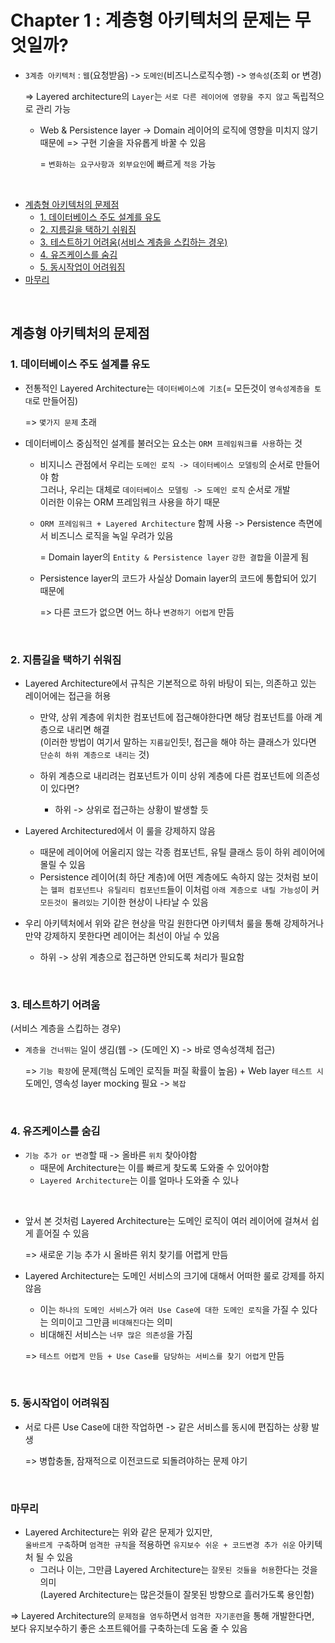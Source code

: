 # Chapter 1 : 계층형 아키텍처의 문제는 무엇일까?   

- `3계층 아키텍처` : `웹`(요청받음) -> `도메인`(비즈니스로직수행) -> `영속성`(조회 or 변경)    

  => Layered architecture의 `Layer`는 `서로 다른 레이어에 영향을 주지 않고` 독립적으로 관리 가능     
  
  - Web & Persistence layer -> Domain 레이어의 로직에 영향을 미치지 않기 때문에 => 구현 기술을 자유롭게 바꿀 수 있음    
  
    = `변화하는 요구사항과 외부요인`에 빠르게 `적응` 가능  
    
<br/>

- [계층형 아키텍처의 문제점](#계층형-아키텍처의-문제점)
  - [1. 데이터베이스 주도 설계를 유도](#1-데이터베이스-주도-설계를-유도)  
  - [2. 지름길을 택하기 쉬워짐](#2-지름길을-택하기-쉬워짐)
  - [3. 테스트하기 어려움(서비스 계층을 스킵하는 경우)](#3-테스트하기-어려움)
  - [4. 유즈케이스를 숨김](#4-유즈케이스를-숨김)
  - [5. 동시작업이 어려워짐](#5-동시작업이-어려워짐)
- [마무리](#마무리)

<br/>
   
## 계층형 아키텍처의 문제점

### 1. 데이터베이스 주도 설계를 유도   
- 전통적인 Layered Architecture는 `데이터베이스에 기초`(= 모든것이 `영속성계층을 토대`로 만들어짐)   

  => `몇가지 문제` 초래   
  
- 데이터베이스 중심적인 설계를 불러오는 요소는 `ORM 프레임워크를 사용`하는 것  

  - 비지니스 관점에서 우리는 `도메인 로직 -> 데이터베이스 모델링`의 순서로 만들어야 함   
    그러나, 우리는 대체로 `데이터베이스 모델링 -> 도메인 로직` 순서로 개발   
    이러한 이유는 ORM 프레임워크 사용을 하기 때문   

  - `ORM 프레임워크 + Layered Architecture` 함께 사용 -> Persistence 측면에서 비즈니스 로직을 녹일 우려가 있음      
  
    = Domain layer의 `Entity & Persistence layer` `강한 결합`을 이끌게 됨   
    
  - Persistence layer의 코드가 사실상 Domain layer의 코드에 통합되어 있기 때문에   
   
    => 다른 코드가 없으면 어느 하나 `변경하기 어렵게` 만듬      

<br/>

### 2. 지름길을 택하기 쉬워짐 
- Layered Architecture에서 규칙은 기본적으로 하위 바탕이 되는, 의존하고 있는 레이어에는 접근을 허용     
  - 만약, 상위 계층에 위치한 컴포넌트에 접근해야한다면 해당 컴포넌트를 아래 계층으로 내리면 해결     
    (이러한 방법이 여기서 말하는 `지름길`인듯!, 접근을 해야 하는 클래스가 있다면 `단순히 하위 계층으로 내리는` 것)
    
  - 하위 계층으로 내리려는 컴포넌트가 이미 상위 계층에 다른 컴포넌트에 의존성이 있다면?    
    - 하위 -> 상위로 접근하는 상황이 발생할 듯

- Layered Architectured에서 이 룰을 강제하지 않음
  - 때문에 레이어에 어울리지 않는 각종 컴포넌트, 유틸 클래스 등이 하위 레이어에 몰릴 수 있음
  - Persistence 레이어(최 하단 계층)에 어떤 계층에도 속하지 않는 것처럼 보이는 `헬퍼 컴포넌트나 유틸리티 컴포넌트`들이 이처럼 `아래 계층으로 내릴 가능성`이 커 `모든것이 몰려있는` 기이한 현상이 나타날 수 있음  
  
- 우리 아키텍처에서 위와 같은 현상을 막길 원한다면 아키텍처 룰을 통해 강제하거나 만약 강제하지 못한다면 레이어는 최선이 아닐 수 있음
  - 하위 -> 상위 계층으로 접근하면 안되도록 처리가 필요함

<br/>

### 3. 테스트하기 어려움  
(서비스 계층을 스킵하는 경우)     
- `계층을 건너뛰는` 일이 생김(웹 -> (도메인 X) -> 바로 영속성객체 접근) 
 
  => `기능 확장`에 문제(핵심 도메인 로직들 퍼질 확률이 높음) + Web layer `테스트 시` 도메인, 영속성 layer mocking 필요 -> `복잡`   

<br/>

### 4. 유즈케이스를 숨김   
- `기능 추가 or 변경`할 때 -> 올바른 `위치` 찾아야함
  - 때문에 Architecture는 이를 빠르게 찾도록 도와줄 수 있어야함
  - `Layered Architecture`는 이를 얼마나 도와줄 수 있나  

<br/>   

- 앞서 본 것처럼 Layered Architecture는 도메인 로직이 여러 레이어에 걸쳐서 쉽게 흩어질 수 있음
  
  => 새로운 기능 추가 시 올바른 위치 찾기를 어렵게 만듬
  
- Layered Architecture는 도메인 서비스의 크기에 대해서 어떠한 룰로 강제를 하지 않음  
  - 이는 `하나의 도메인 서비스`가 `여러 Use Case에 대한 도메인 로직`을 가질 수 있다는 의미이고 그만큼 `비대해진다`는 의미
  - 비대해진 서비스는 `너무 많은 의존성`을 가짐   
  
  => `테스트 어렵게 만듬 + Use Case를 담당하는 서비스를 찾기 어렵게` 만듬

<br/>

### 5. 동시작업이 어려워짐    
- 서로 다른 Use Case에 대한 작업하면 -> 같은 서비스를 동시에 편집하는 상황 발생   

  => 병합충돌, 잠재적으로 이전코드로 되돌려야하는 문제 야기   

<br/>

### 마무리  
- Layered Architecture는 위와 같은 문제가 있지만,    
  `올바르게 구축`하며 `엄격한 규칙`을 적용하면 `유지보수 쉬운 + 코드변경 추가 쉬운` 아키텍처 될 수 있음    
  - 그러나 이는, 그만큼 Layered Architecture는 `잘못된 것들을 허용`한다는 것을 의미    
    (Layered Architecture는 많은것들이 잘못된 방향으로 흘러가도록 용인함)       

=> Layered Architecture의 `문제점을 염두`하면서 `엄격한 자기훈련`을 통해 개발한다면,   
보다 유지보수하기 좋은 소프트웨어를 구축하는데 도움 줄 수 있음      

<br/>

